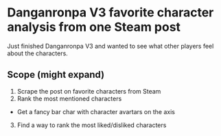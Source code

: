 # Danganronpa V3 favorite character analysis from one Steam post
Just finished Danganronpa V3 and wanted to see what other players feel about the characters.

## Scope (might expand)
1. Scrape the post on favorite characters from Steam
2. Rank the most mentioned characters
  - Get a fancy bar char with character avartars on the axis
3. Find a way to rank the most liked/disliked characters
